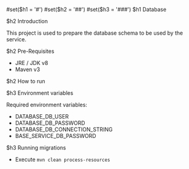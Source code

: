 #set($h1 = '#')
#set($h2 = '##')
#set($h3 = '###')
$h1 Database

$h2 Introduction

This project is used to prepare the database schema to be used by the service.

$h2 Pre-Requisites

- JRE / JDK v8
- Maven v3

$h2 How to run

$h3 Environment variables

Required environment variables:

- DATABASE_DB_USER
- DATABASE_DB_PASSWORD
- DATABASE_DB_CONNECTION_STRING
- BASE_SERVICE_DB_PASSWORD

$h3 Running migrations

- Execute `mvn clean process-resources`
